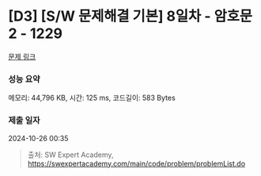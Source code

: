 # [D3] [S/W 문제해결 기본] 8일차 - 암호문2 - 1229 

[문제 링크](https://swexpertacademy.com/main/code/problem/problemDetail.do?contestProbId=AV14yIsqAHYCFAYD) 

### 성능 요약

메모리: 44,796 KB, 시간: 125 ms, 코드길이: 583 Bytes

### 제출 일자

2024-10-26 00:35



> 출처: SW Expert Academy, https://swexpertacademy.com/main/code/problem/problemList.do